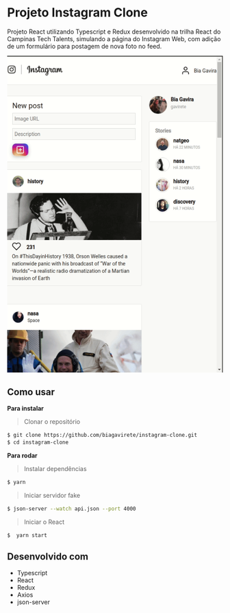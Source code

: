 # Projeto Instagram Clone

Projeto React utilizando Typescript e Redux desenvolvido na trilha React do Campinas Tech Talents, simulando a página do Instagram Web, com adição de um formulário para postagem de nova foto no feed.

<p align="center" width="100%"><img src="https://github.com/biagavirete/instagram-clone/blob/master/gif-instagram.gif"></p>

## Como usar

**Para instalar**
> Clonar o repositório

```bash
$ git clone https://github.com/biagavirete/instagram-clone.git
$ cd instagram-clone
```

**Para rodar**
> Instalar dependências

```bash
$ yarn
```

> Iniciar servidor fake

```bash
$ json-server --watch api.json --port 4000
```

> Iniciar o React

```bash
$  yarn start
```

## Desenvolvido com

* Typescript
* React
* Redux
* Axios
* json-server
